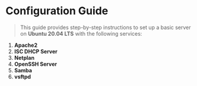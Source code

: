 # Configuration Guide

> This guide provides step-by-step instructions to set up a basic server on **Ubuntu 20.04 LTS** with the following services:

1. **Apache2**
2. **ISC DHCP Server**
3. **Netplan**
4. **OpenSSH Server**
5. **Samba**
6. **vsftpd**
